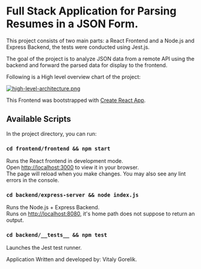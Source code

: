 # Full Stack Application for Parsing Resumes in a JSON Form.

This project consists of two main parts: a React Frontend and a Node.js and Express Backend, the tests were conducted using Jest.js.

The goal of the project is to analyze JSON data from a remote API using the backend and forward the parsed data for display to the frontend.

Following is a High level overview chart of the project:

[![high-level-architecture.png](https://i.postimg.cc/76bC16gR/high-level-architecture.png)](https://postimg.cc/WFLbTsYm)

This Frontend was bootstrapped with [Create React App](https://github.com/facebook/create-react-app).

## Available Scripts

In the project directory, you can run:

### `cd frontend/frontend && npm start`

Runs the React frontend in development mode.\
Open [http://localhost:3000](http://localhost:3000) to view it in your browser.\
The page will reload when you make changes.
You may also see any lint errors in the console.

### `cd backend/express-server && node index.js`

Runs the Node.js + Express Backend.\
Runs on [http://localhost:8080](http://localhost:8080), it's home path does not suppose to return an output.



### `cd backend/__tests__ && npm test`

Launches the Jest test runner.




Application Written and developed by: Vitaly Gorelik.
